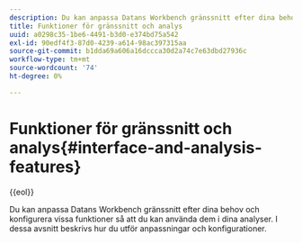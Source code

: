 ```yaml
---
description: Du kan anpassa Datans Workbench gränssnitt efter dina behov och konfigurera vissa funktioner så att du kan använda dem i dina analyser. I dessa avsnitt beskrivs hur du utför anpassningar och konfigurationer.
title: Funktioner för gränssnitt och analys
uuid: a0298c35-1be6-4491-b3d0-e374bd75a542
exl-id: 90edf4f3-87d0-4239-a614-98ac397315aa
source-git-commit: b1dda69a606a16dccca30d2a74c7e63dbd27936c
workflow-type: tm+mt
source-wordcount: '74'
ht-degree: 0%

---
```


# Funktioner för gränssnitt och analys{#interface-and-analysis-features}

{{eol}}

Du kan anpassa Datans Workbench gränssnitt efter dina behov och konfigurera vissa funktioner så att du kan använda dem i dina analyser. I dessa avsnitt beskrivs hur du utför anpassningar och konfigurationer.
